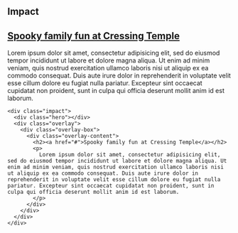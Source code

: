 ## Impact

<div class="impact">
  <div class="hero"></div>
  <div class="overlay">
    <div class="overlay-box">
      <div class="overlay-content">
        <h2><a href="#">Spooky family fun at Cressing Temple</a></h2>
        <p>
          Lorem ipsum dolor sit amet, consectetur adipisicing elit, sed do eiusmod tempor incididunt ut labore et dolore magna aliqua. Ut enim ad minim veniam, quis nostrud exercitation ullamco laboris nisi ut aliquip ex ea commodo consequat. Duis aute irure dolor in reprehenderit in voluptate velit esse cillum dolore eu fugiat nulla pariatur. Excepteur sint occaecat cupidatat non proident, sunt in culpa qui officia deserunt mollit anim id est laborum.
        </p>
      </div>
    </div>
  </div>
</div>

    <div class="impact">
      <div class="hero"></div>
      <div class="overlay">
        <div class="overlay-box">
          <div class="overlay-content">
            <h2><a href="#">Spooky family fun at Cressing Temple</a></h2>
            <p>
              Lorem ipsum dolor sit amet, consectetur adipisicing elit, sed do eiusmod tempor incididunt ut labore et dolore magna aliqua. Ut enim ad minim veniam, quis nostrud exercitation ullamco laboris nisi ut aliquip ex ea commodo consequat. Duis aute irure dolor in reprehenderit in voluptate velit esse cillum dolore eu fugiat nulla pariatur. Excepteur sint occaecat cupidatat non proident, sunt in culpa qui officia deserunt mollit anim id est laborum.
            </p>
          </div>
        </div>
      </div>
    </div>